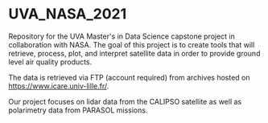 # UVA_NASA_2021

Repository for the UVA Master's in Data Science capstone project in collaboration with NASA. The goal of this project is to create tools that will retrieve, process, plot, and interpret satellite data in order to provide ground level air quality products. 

The data is retrieved via FTP (account required) from archives hosted on https://www.icare.univ-lille.fr/. 

Our project focuses on lidar data from the CALIPSO satellite as well as polarimetry data from PARASOL missions. 
